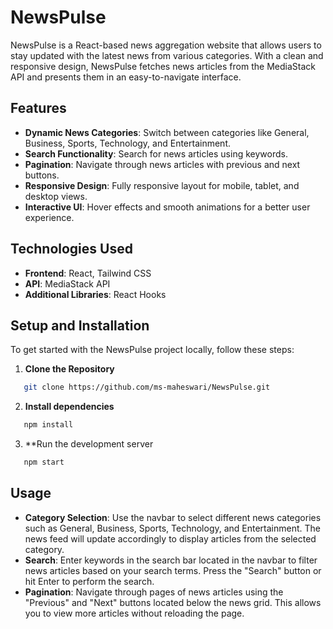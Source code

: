 # NewsPulse

NewsPulse is a React-based news aggregation website that allows users to stay updated with the latest news from various categories. With a clean and responsive design, NewsPulse fetches news articles from the MediaStack API and presents them in an easy-to-navigate interface.

## Features

- **Dynamic News Categories**: Switch between categories like General, Business, Sports, Technology, and Entertainment.
- **Search Functionality**: Search for news articles using keywords.
- **Pagination**: Navigate through news articles with previous and next buttons.
- **Responsive Design**: Fully responsive layout for mobile, tablet, and desktop views.
- **Interactive UI**: Hover effects and smooth animations for a better user experience.

## Technologies Used

- **Frontend**: React, Tailwind CSS
- **API**: MediaStack API
- **Additional Libraries**: React Hooks

## Setup and Installation

To get started with the NewsPulse project locally, follow these steps:

1. **Clone the Repository**

```bash
   git clone https://github.com/ms-maheswari/NewsPulse.git
```
2. **Install dependencies**

```bash
   npm install
```

3. **Run the development server

```bash
   npm start
```

## Usage

- **Category Selection**: Use the navbar to select different news categories such as General, Business, Sports, Technology, and Entertainment. The news feed will update accordingly to display articles from the selected category.
- **Search**: Enter keywords in the search bar located in the navbar to filter news articles based on your search terms. Press the "Search" button or hit Enter to perform the search.
- **Pagination**: Navigate through pages of news articles using the "Previous" and "Next" buttons located below the news grid. This allows you to view more articles without reloading the page.


